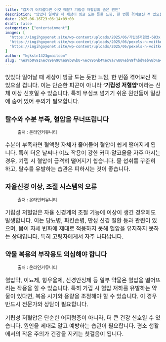 ```yaml
---
title: "갑자기 어지럽다면 이것 때문? 기립성 저혈압의 숨은 원인"
description: "앉았다 일어날 때 세상이 빙글 도는 듯한 느낌, 한 번쯤 겪어보신 적 있으실 겁니다. 이는 단순한 피곤이 아니라 ‘기립성 저혈압’이라는 신체 이상 신호일 수 있습니다. 특히 무심코 넘기기 쉬운 원인들이 일상에 숨어 있어 주의가 필요합니다."
date: 2025-06-16T23:06:14+09:00
draft: false
categories: ["entertainment"]
images: [
  "https://ingihgoyonet.site/wp-content/uploads/2025/06/기립성저혈압-683x1024.png"
  "https://ingihgoyonet.site/wp-content/uploads/2025/06/pexels-n-voitkevich-6941103-1-683x1024.jpg"
  "https://ingihgoyonet.site/wp-content/uploads/2025/06/pexels-n-voitkevich-7615574-683x1024.jpg"
]
author: "kgkstn1423gmailcom"
slug: "%ea%b0%91%ec%9e%90%ea%b8%b0-%ec%96%b4%ec%a7%80%eb%9f%bd%eb%8b%a4%eb%a9%b4-%ec%9d%b4%ea%b2%83-%eb%95%8c%eb%ac%b8-%ea%b8%b0%eb%a6%bd%ec%84%b1-%ec%a0%80%ed%98%88%ec%95%95%ec%9d%98-%ec%88%a8%ec%9d%80"
---
```


<p style="font-size:18px">앉았다 일어날 때 세상이 빙글 도는 듯한 느낌, 한 번쯤 겪어보신 적 있으실 겁니다. 이는 단순한 피곤이 아니라 <strong>‘기립성 저혈압’</strong>이라는 신체 이상 신호일 수 있습니다. 특히 무심코 넘기기 쉬운 원인들이 일상에 숨어 있어 주의가 필요합니다.</p> <h2 >탈수와 수분 부족, 혈압을 무너뜨립니다</h2> <figure ><img src="https://ingihgoyonet.site/wp-content/uploads/2025/06/기립성저혈압-683x1024.png" alt="" style="aspect-ratio:4/3;object-fit:cover"/><figcaption >출처 : 온라인커뮤니티</figcaption></figure> <p style="font-size:18px">수분이 부족하면 혈액량 자체가 줄어들어 혈압이 쉽게 떨어지게 됩니다. 특히 더운 날씨나 이뇨 작용이 강한 커피·알코올을 자주 마시는 경우, 기립 시 혈압이 급격히 떨어지기 쉽습니다. 물 섭취를 꾸준히 하고, 탈수를 유발하는 습관은 피하시는 것이 좋습니다.</p> <h2 >자율신경 이상, 조절 시스템의 오류</h2> <figure ><img src="https://ingihgoyonet.site/wp-content/uploads/2025/06/pexels-n-voitkevich-6941103-1-683x1024.jpg" alt="" style="aspect-ratio:16/9;object-fit:cover"/><figcaption >출처 : 온라인커뮤니티</figcaption></figure> <p style="font-size:18px">기립성 저혈압은 자율 신경계의 조절 기능에 이상이 생긴 경우에도 발생합니다. 이는 당뇨병, 파킨슨병, 만성 신경 질환 등과 관련이 있으며, 몸이 자세 변화에 제대로 적응하지 못해 혈압을 유지하지 못하는 상태입니다. 특히 고령자에게서 자주 나타납니다.</p> <h2 >약물 복용의 부작용도 의심해야 합니다</h2> <figure ><img src="https://ingihgoyonet.site/wp-content/uploads/2025/06/pexels-n-voitkevich-7615574-683x1024.jpg" alt="" style="aspect-ratio:16/9;object-fit:cover"/><figcaption >출처 : 온라인커뮤니티</figcaption></figure> <p style="font-size:18px">혈압약, 이뇨제, 항우울제, 신경안정제 등 일부 약물은 혈압을 떨어뜨리는 작용을 할 수 있습니다. 특히 기립 시 혈압 저하를 유발하는 약물이 있다면, 복용 시기와 용량을 조정해야 할 수 있습니다. 이 경우 반드시 전문가와 상담이 필요합니다.</p> <p style="font-size:18px">기립성 저혈압은 단순한 어지럼증이 아니라, 더 큰 건강 신호일 수 있습니다. 원인을 제대로 알고 예방하는 습관이 필요합니다. 평소 생활에서의 작은 주의가 건강을 지키는 첫걸음이 됩니다.</p>